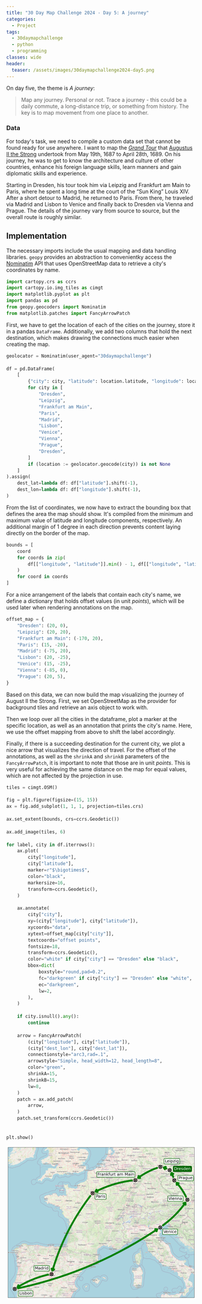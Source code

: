 ```yaml
---
title: "30 Day Map Challenge 2024 - Day 5: A journey"
categories:
  - Project
tags:
  - 30daymapchallenge
  - python
  - programming
classes: wide
header:
  teaser: /assets/images/30daymapchallenge2024-day5.png
---
```


On day five, the theme is _A journey_:
> Map any journey. Personal or not. Trace a journey - this could be a daily commute, a long-distance trip, or something from history. The key is to map movement from one place to another.

### Data

For today's task, we need to compile a custom data set that cannot be found ready for use anywhere.
I want to map the _[Grand Tour](https://en.wikipedia.org/wiki/Grand_Tour)_ that [Augustus II the Strong](https://en.wikipedia.org/wiki/Augustus_II_the_Strong) undertook from May 19th, 1687 to April 28th, 1689.
On his journey, he was to get to know the architecture and culture of other countries, enhance his foreign language skills, learn manners and gain diplomatic skills and experience.

Starting in Dresden, his tour took him via Leipzig and Frankfurt am Main to Paris, where he spent a long time at the court of the “Sun King” Louis XIV.
After a short detour to Madrid, he returned to Paris.
From there, he traveled via Madrid and Lisbon to Venice and finally back to Dresden via Vienna and Prague.
The details of the journey vary from source to source, but the overall route is roughly similar.

<!-- TODO - consult https://play.google.com/books/reader?id=DUxKAAAAcAAJ&pg=GBS.PA14&hl=de&q=1687 -->

## Implementation

The necessary imports include the usual mapping and data handling libraries.
`geopy` provides an abstraction to convenientky access the [Nominatim](https://nominatim.org/) API that uses OpenStreetMap data to retrieve a city's coordinates by name.


```python
import cartopy.crs as ccrs
import cartopy.io.img_tiles as cimgt
import matplotlib.pyplot as plt
import pandas as pd
from geopy.geocoders import Nominatim
from matplotlib.patches import FancyArrowPatch
```

First, we have to get the location of each of the cities on the journey, store it in a pandas `DataFrame`.
Additionally, we add two columns that hold the next destination, which makes drawing the connections much easier when creating the map.


```python
geolocator = Nominatim(user_agent="30daymapchallenge")

df = pd.DataFrame(
    [
        {"city": city, "latitude": location.latitude, "longitude": location.longitude}
        for city in [
            "Dresden",
            "Leipzig",
            "Frankfurt am Main",
            "Paris",
            "Madrid",
            "Lisbon",
            "Venice",
            "Vienna",
            "Prague",
            "Dresden",
        ]
        if (location := geolocator.geocode(city)) is not None
    ]
).assign(
    dest_lat=lambda df: df["latitude"].shift(-1),
    dest_lon=lambda df: df["longitude"].shift(-1),
)
```

From the list of coordinates, we now have to extract the bounding box that defines the area the map should show.
It's compiled from the minimum and maximum value of latitude and longitude components, respectively.
An additional margin of 1 degree in each direction prevents content laying directly on the border of the map.


```python
bounds = [
    coord
    for coords in zip(
        df[["longitude", "latitude"]].min() - 1, df[["longitude", "latitude"]].max() + 1
    )
    for coord in coords
]
```

For a nice arrangement of the labels that contain each city's name, we define a dictionary that holds offset values (in unit _points_), which will be used later when rendering annotations on the map.


```python
offset_map = {
    "Dresden": (20, 0),
    "Leipzig": (20, 20),
    "Frankfurt am Main": (-170, 20),
    "Paris": (15, -20),
    "Madrid": (-75, 20),
    "Lisbon": (20, -25),
    "Venice": (15, -25),
    "Vienna": (-85, 0),
    "Prague": (20, 5),
}
```

Based on this data, we can now build the map visualizing the journey of August II the Strong.
First, we set OpenStreetMap as the provider for background tiles and retrieve an axis object to work with.

Then we loop over all the cities in the dataframe, plot a marker at the specific location, as well as an annotation that prints the city's name.
Here, we use the offset mapping from above to shift the label accordingly.

Finally, if there is a succeeding destination for the current city, we plot a nice arrow that visualizes the direction of travel.
For the offset of the annotations, as well as the `shrinkA` and `shrinkB` parameters of the `FancyArrowPatch`, it is important to note that those are in unit _points_.
This is very useful for achieving the same distance on the map for equal values, which are not affected by the projection in use.


```python
tiles = cimgt.OSM()

fig = plt.figure(figsize=(15, 15))
ax = fig.add_subplot(1, 1, 1, projection=tiles.crs)

ax.set_extent(bounds, crs=ccrs.Geodetic())

ax.add_image(tiles, 6)

for label, city in df.iterrows():
    ax.plot(
        city["longitude"],
        city["latitude"],
        marker=r"$\bigotimes$",
        color="black",
        markersize=16,
        transform=ccrs.Geodetic(),
    )

    ax.annotate(
        city["city"],
        xy=(city["longitude"], city["latitude"]),
        xycoords="data",
        xytext=offset_map[city["city"]],
        textcoords="offset points",
        fontsize=18,
        transform=ccrs.Geodetic(),
        color="white" if city["city"] == "Dresden" else "black",
        bbox=dict(
            boxstyle="round,pad=0.2",
            fc="darkgreen" if city["city"] == "Dresden" else "white",
            ec="darkgreen",
            lw=2,
        ),
    )

    if city.isnull().any():
        continue

    arrow = FancyArrowPatch(
        (city["longitude"], city["latitude"]),
        (city["dest_lon"], city["dest_lat"]),
        connectionstyle="arc3,rad=.1",
        arrowstyle="Simple, head_width=12, head_length=8",
        color="green",
        shrinkA=15,
        shrinkB=15,
        lw=8,
    )
    patch = ax.add_patch(
        arrow,
    )
    patch.set_transform(ccrs.Geodetic())


plt.show()
```



![png](/assets/2024-11-05-30daymapchallenge-day05-journey_files/2024-11-05-30daymapchallenge-day05-journey_13_0.png)


